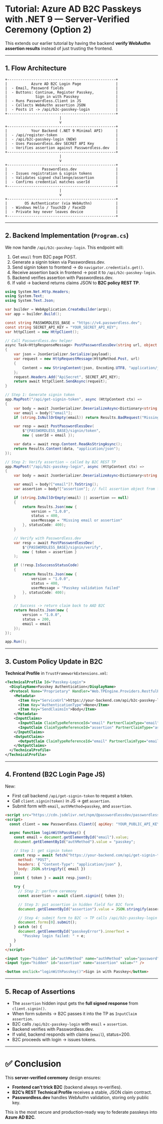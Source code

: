 # Tutorial: Azure AD B2C Passkeys with .NET 9 — Server‑Verified Ceremony (Option 2)

This extends our earlier tutorial by having the backend **verify WebAuthn assertion results** instead of just trusting the frontend.

---

## 1. Flow Architecture

```
+--------------------------------------------------+
|           Azure AD B2C Login Page                |
|  - Email, Password fields                        |
|  - Buttons: Continue, Register Passkey,          |
|             Sign in with Passkey                 |
|  - Runs Passwordless.Client in JS                |
|  - Collects WebAuthn assertion JSON              |
|  - Posts it -> /api/b2c-passkey-login            |
+--------------------------------------------------+
                         |
                         v
+--------------------------------------------------+
|           Your Backend (.NET 9 Minimal API)      |
|  - /api/register-token                           |
|  - /api/b2c-passkey-login (NEW)                  |
|  - Uses Passwordless.dev SECRET API Key          |
|  - Verifies assertion against Passwordless.dev   |
+--------------------------------------------------+
                         |
                         v
+--------------------------------------------------+
|                Passwordless.dev                  |
|  - Issues registration & signin tokens           |
|  - Validates signed challenge/assertion          |
|  - Confirms credential matches userId            |
+--------------------------------------------------+
                         |
                         v
+--------------------------------------------------+
|        OS Authenticator (via WebAuthn)           |
|  - Windows Hello / TouchID / FaceID              |
|  - Private key never leaves device               |
+--------------------------------------------------+
```

---

## 2. Backend Implementation (`Program.cs`)

We now handle `/api/b2c-passkey-login`. This endpoint will:

1. Get `email` from B2C page POST.  
2. Generate a signin token via Passwordless.dev.  
3. Send signin token to frontend → do `navigator.credentials.get()`.  
4. Receive assertion back in frontend → post it to `/api/b2c-passkey-login`.  
5. Backend verifies assertion with Passwordless.dev.  
6. If valid → backend returns claims JSON to **B2C policy REST TP**.

```csharp
using System.Net.Http.Headers;
using System.Text;
using System.Text.Json;

var builder = WebApplication.CreateBuilder(args);
var app = builder.Build();

const string PASSWORDLESS_BASE = "https://v4.passwordless.dev";
const string SECRET_API_KEY = "YOUR_SECRET_API_KEY";
var httpClient = new HttpClient();

// Call Passwordless.dev helper
async Task<HttpResponseMessage> PostPasswordlessDev(string url, object payload)
{
    var json = JsonSerializer.Serialize(payload);
    var request = new HttpRequestMessage(HttpMethod.Post, url)
    {
        Content = new StringContent(json, Encoding.UTF8, "application/json")
    };
    request.Headers.Add("ApiSecret", SECRET_API_KEY);
    return await httpClient.SendAsync(request);
}

// Step 1: Generate signin token
app.MapPost("/api/get-signin-token", async (HttpContext ctx) =>
{
    var body = await JsonSerializer.DeserializeAsync<Dictionary<string, string>>(ctx.Request.Body);
    var email = body?["email"];
    if (string.IsNullOrEmpty(email)) return Results.BadRequest("Missing email");

    var resp = await PostPasswordlessDev(
        $"{PASSWORDLESS_BASE}/signin/token",
        new { userId = email });

    var data = await resp.Content.ReadAsStringAsync();
    return Results.Content(data, "application/json");
});

// Step 2: Verify assertion — called by B2C REST TP
app.MapPost("/api/b2c-passkey-login", async (HttpContext ctx) =>
{
    var body = await JsonSerializer.DeserializeAsync<Dictionary<string, object>>(ctx.Request.Body);

    var email = body?["email"]?.ToString();
    var assertion = body?["assertion"]; // full assertion object from frontend

    if (string.IsNullOrEmpty(email) || assertion == null)
    {
        return Results.Json(new {
            version = "1.0.0",
            status = 400,
            userMessage = "Missing email or assertion"
        }, statusCode: 400);
    }

    // Verify with Passwordless.dev
    var resp = await PostPasswordlessDev(
        $"{PASSWORDLESS_BASE}/signin/verify",
        new { token = assertion }
    );

    if (!resp.IsSuccessStatusCode)
    {
        return Results.Json(new {
            version = "1.0.0",
            status = 400,
            userMessage = "Passkey validation failed"
        }, statusCode: 400);
    }

    // Success -> return claim back to AAD B2C
    return Results.Json(new {
        version = "1.0.0",
        status = 200,
        email = email
    });
});

app.Run();
```

---

## 3. Custom Policy Update in B2C

**Technical Profile** in `TrustFrameworkExtensions.xml`:

```xml
<TechnicalProfile Id="Passkey-Login">
  <DisplayName>Passkey Authentication</DisplayName>
  <Protocol Name="Proprietary" Handler="Web.TPEngine.Providers.RestfulProvider">
    <Metadata>
      <Item Key="ServiceUrl">https://your-backend.com/api/b2c-passkey-login</Item>
      <Item Key="AuthenticationType">None</Item>
      <Item Key="SendClaimsIn">Body</Item>
    </Metadata>
    <InputClaims>
      <InputClaim ClaimTypeReferenceId="email" PartnerClaimType="email" />
      <InputClaim ClaimTypeReferenceId="assertion" PartnerClaimType="assertion" />
    </InputClaims>
    <OutputClaims>
      <OutputClaim ClaimTypeReferenceId="email" PartnerClaimType="email" />
    </OutputClaims>
  </TechnicalProfile>
</TechnicalProfile>
```

---

## 4. Frontend (B2C Login Page JS)

New:  
- First call backend `/api/get-signin-token` to request a token.  
- Call `client.signin(token)` in JS → get `assertion`.  
- Submit form with `email`, `authMethod=passkey`, and `assertion`.  

```html
<script src="https://cdn.jsdelivr.net/npm/@passwordlessdev/passwordless-client@latest/dist/passwordless.min.js"></script>
<script>
  const client = new Passwordless.Client({ apiKey: "YOUR_PUBLIC_API_KEY" });

  async function loginWithPasskey() {
    const email = document.getElementById("email").value;
    document.getElementById("authMethod").value = "passkey";

    // Step 1: get signin token
    const resp = await fetch("https://your-backend.com/api/get-signin-token", {
      method: "POST",
      headers: { "Content-Type": "application/json" },
      body: JSON.stringify({ email })
    });
    const { token } = await resp.json();

    try {
      // Step 2: perform ceremony
      const assertion = await client.signin({ token });

      // Step 3: put assertion in hidden field for B2C form
      document.getElementById("assertion").value = JSON.stringify(assertion);

      // Step 4: submit form to B2C -> TP calls /api/b2c-passkey-login
      document.forms[0].submit();
    } catch (e) {
      document.getElementById("passkeyError").innerText =
        "Passkey login failed: " + e;
    }
  }
</script>

<input type="hidden" id="authMethod" name="authMethod" value="password" />
<input type="hidden" id="assertion" name="assertion" value="" />

<button onclick="loginWithPasskey()">Sign in with Passkey</button>
```

---

## 5. Recap of Assertions

- The `assertion` hidden input gets the **full signed response** from `client.signin()`.  
- When form submits → B2C passes it into the TP as `InputClaim assertion`.  
- B2C calls `/api/b2c-passkey-login` with `email` + `assertion`.  
- Backend verifies with Passwordless.dev.  
- If valid, backend responds with claims (`email`), status=200.  
- B2C proceeds with login → issues tokens.

---

# ✅ Conclusion

This **server‑verified ceremony** design ensures:  
- **Frontend can’t trick B2C** (backend always re‑verifies).  
- **B2C’s REST Technical Profile** receives a stable, JSON claim contract.  
- **Passwordless.dev** handles WebAuthn validation, storing only public key.  

This is the most secure and production‑ready way to federate passkeys into **Azure AD B2C**.
